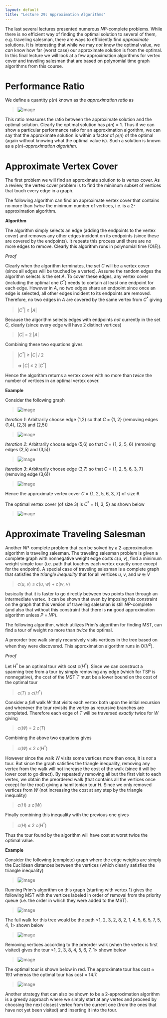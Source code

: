 ```yaml
---
layout: default
title: "Lecture 29: Approximation Algorithms"
---
```


The last several lectures presented numerous *NP*-complete problems. While there is no efficient way of finding the optimal solution to several of them, e.g. traveling salesman, there are ways to efficiently find *approximate* solutions. It is interesting that while we may *not* know the optimal value, we *can* know how far (worst case) our approximate solution is from the optimal. In this final lecture we will look at a few approximation algorithms for vertex cover and traveling salesman that are based on polynomial time graph algorithms from this course.

Performance Ratio
=================

We define a quantity ρ(*n*) known as the *approximation ratio* as

> ![image](images/lecture29/ApproxRatio.png)

This ratio measures the ratio between the approximate solution and the optimal solution. Clearly the optimal solution has ρ(*n*) = 1. Thus if we can show a particular performance ratio for an approximation algorithm, we can say that the approximate solution is within a factor of ρ(*n*) of the optimal (again without knowing what the optimal value is). Such a solution is known as a ρ(*n*)-*approximation algorithm*.

Approximate Vertex Cover
========================

The first problem we will find an approximate solution to is vertex cover. As a review, the vertex cover problem is to find the minimum subset of vertices that touch every edge in a graph.

The following algorithm can find an approximate vertex cover that contains no more than *twice* the minimum number of vertices, i.e. is a 2-approximation algorithm.

**Algorithm**

The algorithm simply selects an edge (adding the endpoints to the vertex cover) and removes any other edges incident on its endpoints (since these are covered by the endpoints). It repeats this process until there are no more edges to remove. Clearly this algorithm runs in polynomial time (O(*E*)).

*Proof*

Clearly when the algorithm terminates, the set *C* will be a vertex cover (since all edges will be touched by a vertex). Assume the random edges the algorithm selects is the set *A*. To cover these edges, any vertex cover (including the optimal one *C*<sup>\*</sup>) needs to contain at least one endpoint for each edge. However in *A*, no two edges share an endpoint since once an edge is selected, all other edges incident to its endpoints are removed. Therefore, no two edges in *A* are covered by the same vertex from *C*<sup>\*</sup> giving

> \|*C*<sup>\*</sup>\| ≥ \|*A*\|

Because the algorithm selects edges with endpoints *not* currently in the set *C*, clearly (since every edge will have 2 distinct vertices)

> \|*C*\| = 2 \|*A*\|

Combining these two equations gives

> \|*C*<sup>\*</sup>\| ≥ \|*C*\| / 2
>
> ⇒ \|*C*\| ≤ 2 \|*C*<sup>\*</sup>\|

Hence the algorithm returns a vertex cover with no more than *twice* the number of vertices in an optimal vertex cover.

**Example**

Consider the following graph

> ![image](images/lecture29/ApproxVert.png)

*Iteration 1*: Arbitrarily choose edge (1,2) so that *C* = {1, 2} (removing edges (1,4), (2,3) and (2,5))

> ![image](images/lecture29/ApproxVert1.png)

*Iteration 2*: Arbitrarily choose edge (5,6) so that *C* = {1, 2, 5, 6} (removing edges (2,5) and (3,5))

> ![image](images/lecture29/ApproxVert2.png)

*Iteration 3*: Arbitrarily choose edge (3,7) so that *C* = {1, 2, 5, 6, 3, 7} (removing edge (3,6))

> ![image](images/lecture29/ApproxVert3.png)

Hence the approximate vertex cover *C* = {1, 2, 5, 6, 3, 7} of size 6.

The optimal vertex cover (of size 3) is *C*<sup>\*</sup> = {1, 3, 5} as shown below

> ![image](images/lecture29/ApproxVert4.png)

Approximate Traveling Salesman
==============================

Another *NP*-complete problem that can be solved by a 2-approximation algorithm is traveling salesman. The traveling salesman problem is given a complete graph with nonnegative weight edge costs *c*(*u*, *v*), find a minimum weight simple tour (i.e. path that touches each vertex exactly once except for the endpoint). A special case of traveling salesman is a complete graph that satisfies the *triangle inequality* that for all vertices *u*, *v*, and *w* ∈ *V*

> *c*(*u*, *v*) ≤ *c*(*u*, *w*) + *c*(*w*, *v*)

basically that it is faster to go directly between two points than through an intermediate vertex. It can be shown that even by imposing this constraint on the graph that this version of traveling salesman is still *NP*-complete (and also that without this constraint that there is **no** good approximation algorithm unless *P* = *NP*).

The following algorithm, which utilizes Prim's algorithm for finding MST, can find a tour of weight no more than *twice* the optimal.

A preorder tree walk simply recursively visits vertices in the tree based on when they were discovered. This approximation algorithm runs in O(*V*<sup>2</sup>).

*Proof*

Let *H*<sup>\*</sup> be an optimal tour with cost *c*(*H*<sup>\*</sup>). Since we can construct a spanning tree from a tour by simply removing any edge (which for TSP is nonnegative), the cost of the MST *T* must be a lower bound on the cost of the optimal tour

> *c*(*T*) ≤ *c*(*H*<sup>\*</sup>)

Consider a *full* walk *W* that visits each vertex both upon the initial recursion and whenever the tour revisits the vertex as recursive branches are completed. Therefore each edge of *T* will be traversed *exactly* twice for *W* giving

> *c*(*W*) = 2 *c*(*T*)

Combining the above two equations gives

> *c*(*W*) ≤ 2 *c*(*H*<sup>\*</sup>)

However since the walk *W* visits some vertices more than once, it is *not* a tour. But since the graph satisfies the triangle inequality, removing any vertex from the walk will not increase the cost of the walk (since it will be lower cost to go direct). By repeatedly removing all but the first visit to each vertex, we obtain the preordered walk (that contains all the vertices once except for the root) giving a hamiltonian tour *H*. Since we only removed vertices from *W* (not increasing the cost at any step by the triangle inequality)

> *c*(*H*) ≤ *c*(*W*)

Finally combining this inequality with the previous one gives

> *c*(*H*) ≤ 2 *c*(*H*<sup>\*</sup>)

Thus the tour found by the algorithm will have cost at worst twice the optimal value.

**Example**

Consider the following (complete) graph where the edge weights are simply the Euclidean distances between the vertices (which clearly satisfies the triangle inequality)

> ![image](images/lecture29/ApproxTSP.png)

Running Prim's algorithm on this graph (starting with vertex 1) gives the following MST with the vertices labeled in order of removal from the priority queue (i.e. the order in which they were added to the MST).

> ![image](images/lecture29/ApproxTSP1.png)

The full walk for this tree would be the path \<1, 2, 3, 2, 8, 2, 1, 4, 5, 6, 5, 7, 5, 4, 1\> shown below

> ![image](images/lecture29/ApproxTSP2.png)

Removing vertices according to the preorder walk (when the vertex is first visited) gives the tour \<1, 2, 3, 8, 4, 5, 6, 7, 1\> shown below

> ![image](images/lecture29/ApproxTSP3.png)

The optimal tour is shown below in red. The approximate tour has cost ≈ 19.1 whereas the optimal tour has cost ≈ 14.7.

> ![image](images/lecture29/ApproxTSP4.png)

Another strategy that can also be shown to be a 2-approximation algorithm is a greedy approach where we simply start at any vertex and proceed by choosing the next closest vertex from the current one (from the ones that have not yet been visited) and inserting it into the tour.

